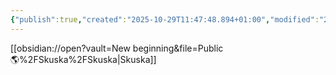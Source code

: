 ```yaml
---
{"publish":true,"created":"2025-10-29T11:47:48.894+01:00","modified":"2025-10-29T11:50:46.122+01:00","cssclasses":""}
---
```



[[obsidian://open?vault=New beginning&file=Public 🌎%2FSkuska%2FSkuska\|Skuska]]
